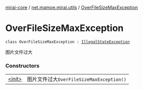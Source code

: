 [mirai-core](../../index.md) / [net.mamoe.mirai.utils](../index.md) / [OverFileSizeMaxException](./index.md)

# OverFileSizeMaxException

`class OverFileSizeMaxException : `[`IllegalStateException`](https://kotlinlang.org/api/latest/jvm/stdlib/kotlin/-illegal-state-exception/index.html)

图片文件过大

### Constructors
|||
|:----------------------------------------------------------------------------------------|:---------------------------------------------------------------------------------------------------------------------------------------------------------------------------------------------------------|
| [&lt;init&gt;](-init-.md) | 图片文件过大`OverFileSizeMaxException()` |

